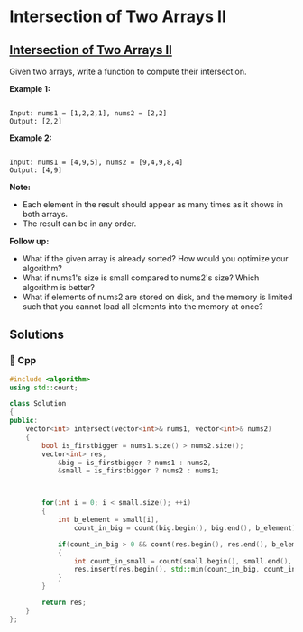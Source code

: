 # Intersection of Two Arrays II

## [Intersection of Two Arrays II](https://leetcode.com/problems/intersection-of-two-arrays-ii)

Given two arrays, write a function to compute their intersection.

**Example 1:**

```text

Input: nums1 = [1,2,2,1], nums2 = [2,2]
Output: [2,2]
```

**Example 2:**

```text

Input: nums1 = [4,9,5], nums2 = [9,4,9,8,4]
Output: [4,9]
```

**Note:**

* Each element in the result should appear as many times as it shows in both arrays.
* The result can be in any order.

**Follow up:**

* What if the given array is already sorted? How would you optimize your algorithm?
* What if nums1's size is small compared to nums2's size? Which algorithm is better?
* What if elements of nums2 are stored on disk, and the memory is limited such that you cannot load all elements into the memory at once?

## Solutions

### 🧠 Cpp

```cpp
#include <algorithm>
using std::count;

class Solution
{
public:
    vector<int> intersect(vector<int>& nums1, vector<int>& nums2)
    {
        bool is_firstbigger = nums1.size() > nums2.size();
        vector<int> res,
            &big = is_firstbigger ? nums1 : nums2,
            &small = is_firstbigger ? nums2 : nums1;



        for(int i = 0; i < small.size(); ++i)
        {
            int b_element = small[i],  
                count_in_big = count(big.begin(), big.end(), b_element);

            if(count_in_big > 0 && count(res.begin(), res.end(), b_element) == 0)
            {
                int count_in_small = count(small.begin(), small.end(), b_element);
                res.insert(res.begin(), std::min(count_in_big, count_in_small), b_element);
            }   
        }

        return res;
    }
};
```

